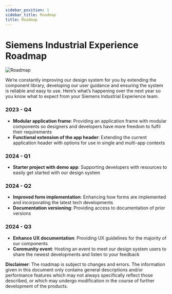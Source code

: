 ```yaml
---
sidebar_position: 1
sidebar_title: Roadmap
title: Roadmap
---
```


# Siemens Industrial Experience Roadmap

![Roadmap](https://www.figma.com/file/YSvLeddwfyjLx8G5QWOTCH/Documentation-Visuals?type=design&node-id=694-130&mode=design&t=7oYieUSvKMurFcpx-11)

<p className="text-l-title">
We’re constantly improving our design system for you by extending the component library, developing our user guidance and ensuring the system is reliable and easy to use.  
Here’s what’s happening over the next year so you know what to expect from your Siemens Industrial Experience team. 
</p>

### 2023 - Q4
- **Modular application frame**: Providing an application frame with modular components so designers and developers have more freedom to fulfil their requirements
- **Functional extension of the app header**: Extending the current application header with options for use in single and multi-app contexts

### 2024 - Q1
- **Starter project with demo app**: Supporting developers with resources to easily get started with our design system

### 2024 - Q2
- **Improved form implementation**: Enhancing how forms are implemented and incorporating the latest tech developments
- **Documentation versioning**: Providing access to documentation of prior versions

### 2024 - Q3
- **Enhance UX documentation**: Providing UX guidelines for the majority of our components
- **Community event**: Hosting an event to meet our design system users to share the newest developments and listen to your feedback




**Disclaimer**: The roadmap is subject to changes and errors. The information given in this document only contains general descriptions and/or performance features which may not always specifically reflect those described, or which may undergo modification in the course of further development of the products.

